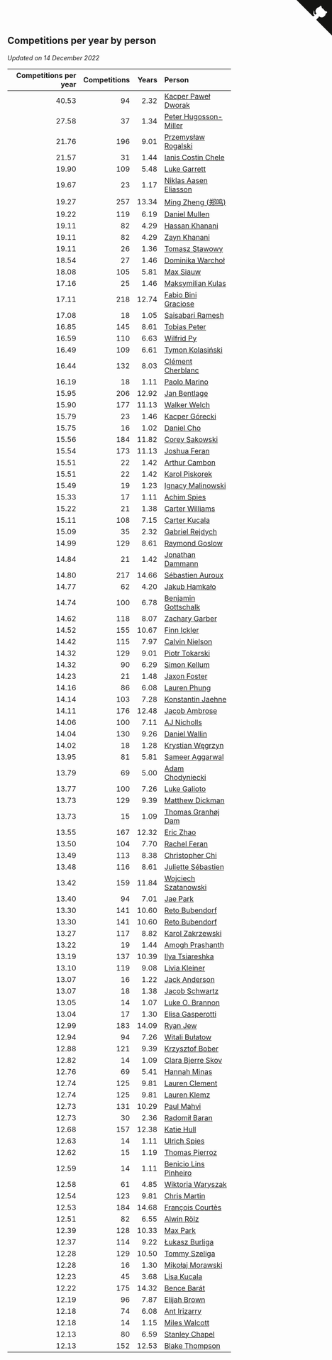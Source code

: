 ## Competitions per year by person

*Updated on 14 December 2022*

| Competitions per year | Competitions | Years | Person |
| ---: | ---: | ---: | :--- |
| 40.53 | 94 | 2.32 | [Kacper Paweł Dworak](https://www.worldcubeassociation.org/persons/2020DWOR01) |
| 27.58 | 37 | 1.34 | [Peter Hugosson-Miller](https://www.worldcubeassociation.org/persons/2021HUGO01) |
| 21.76 | 196 | 9.01 | [Przemysław Rogalski](https://www.worldcubeassociation.org/persons/2013ROGA02) |
| 21.57 | 31 | 1.44 | [Ianis Costin Chele](https://www.worldcubeassociation.org/persons/2021CHEL01) |
| 19.90 | 109 | 5.48 | [Luke Garrett](https://www.worldcubeassociation.org/persons/2017GARR05) |
| 19.67 | 23 | 1.17 | [Niklas Aasen Eliasson](https://www.worldcubeassociation.org/persons/2021ELIA01) |
| 19.27 | 257 | 13.34 | [Ming Zheng (郑鸣)](https://www.worldcubeassociation.org/persons/2009ZHEN11) |
| 19.22 | 119 | 6.19 | [Daniel Mullen](https://www.worldcubeassociation.org/persons/2016MULL04) |
| 19.11 | 82 | 4.29 | [Hassan Khanani](https://www.worldcubeassociation.org/persons/2018KHAN26) |
| 19.11 | 82 | 4.29 | [Zayn Khanani](https://www.worldcubeassociation.org/persons/2018KHAN28) |
| 19.11 | 26 | 1.36 | [Tomasz Stawowy](https://www.worldcubeassociation.org/persons/2021STAW01) |
| 18.54 | 27 | 1.46 | [Dominika Warchoł](https://www.worldcubeassociation.org/persons/2021WARC01) |
| 18.08 | 105 | 5.81 | [Max Siauw](https://www.worldcubeassociation.org/persons/2017SIAU02) |
| 17.16 | 25 | 1.46 | [Maksymilian Kulas](https://www.worldcubeassociation.org/persons/2021KULA02) |
| 17.11 | 218 | 12.74 | [Fabio Bini Graciose](https://www.worldcubeassociation.org/persons/2010GRAC02) |
| 17.08 | 18 | 1.05 | [Saisabari Ramesh](https://www.worldcubeassociation.org/persons/2021RAME01) |
| 16.85 | 145 | 8.61 | [Tobias Peter](https://www.worldcubeassociation.org/persons/2014PETE03) |
| 16.59 | 110 | 6.63 | [Wilfrid Py](https://www.worldcubeassociation.org/persons/2016PYWI01) |
| 16.49 | 109 | 6.61 | [Tymon Kolasiński](https://www.worldcubeassociation.org/persons/2016KOLA02) |
| 16.44 | 132 | 8.03 | [Clément Cherblanc](https://www.worldcubeassociation.org/persons/2014CHER05) |
| 16.19 | 18 | 1.11 | [Paolo Marino](https://www.worldcubeassociation.org/persons/2021MARI04) |
| 15.95 | 206 | 12.92 | [Jan Bentlage](https://www.worldcubeassociation.org/persons/2010BENT01) |
| 15.90 | 177 | 11.13 | [Walker Welch](https://www.worldcubeassociation.org/persons/2011WELC01) |
| 15.79 | 23 | 1.46 | [Kacper Górecki](https://www.worldcubeassociation.org/persons/2021GORE01) |
| 15.75 | 16 | 1.02 | [Daniel Cho](https://www.worldcubeassociation.org/persons/2021CHOD01) |
| 15.56 | 184 | 11.82 | [Corey Sakowski](https://www.worldcubeassociation.org/persons/2011SAKO01) |
| 15.54 | 173 | 11.13 | [Joshua Feran](https://www.worldcubeassociation.org/persons/2011FERA01) |
| 15.51 | 22 | 1.42 | [Arthur Cambon](https://www.worldcubeassociation.org/persons/2021CAMB01) |
| 15.51 | 22 | 1.42 | [Karol Piskorek](https://www.worldcubeassociation.org/persons/2021PISK01) |
| 15.49 | 19 | 1.23 | [Ignacy Malinowski](https://www.worldcubeassociation.org/persons/2021MALI02) |
| 15.33 | 17 | 1.11 | [Achim Spies](https://www.worldcubeassociation.org/persons/2021SPIE01) |
| 15.22 | 21 | 1.38 | [Carter Williams](https://www.worldcubeassociation.org/persons/2021WILL06) |
| 15.11 | 108 | 7.15 | [Carter Kucala](https://www.worldcubeassociation.org/persons/2015KUCA01) |
| 15.09 | 35 | 2.32 | [Gabriel Rejdych](https://www.worldcubeassociation.org/persons/2020REJD01) |
| 14.99 | 129 | 8.61 | [Raymond Goslow](https://www.worldcubeassociation.org/persons/2014GOSL01) |
| 14.84 | 21 | 1.42 | [Jonathan Dammann](https://www.worldcubeassociation.org/persons/2021DAMM01) |
| 14.80 | 217 | 14.66 | [Sébastien Auroux](https://www.worldcubeassociation.org/persons/2008AURO01) |
| 14.77 | 62 | 4.20 | [Jakub Hamkało](https://www.worldcubeassociation.org/persons/2018HAMK01) |
| 14.74 | 100 | 6.78 | [Benjamin Gottschalk](https://www.worldcubeassociation.org/persons/2016GOTT01) |
| 14.62 | 118 | 8.07 | [Zachary Garber](https://www.worldcubeassociation.org/persons/2014GARB01) |
| 14.52 | 155 | 10.67 | [Finn Ickler](https://www.worldcubeassociation.org/persons/2012ICKL01) |
| 14.42 | 115 | 7.97 | [Calvin Nielson](https://www.worldcubeassociation.org/persons/2014NIEL03) |
| 14.32 | 129 | 9.01 | [Piotr Tokarski](https://www.worldcubeassociation.org/persons/2013TOKA01) |
| 14.32 | 90 | 6.29 | [Simon Kellum](https://www.worldcubeassociation.org/persons/2016KELL12) |
| 14.23 | 21 | 1.48 | [Jaxon Foster](https://www.worldcubeassociation.org/persons/2021FOST01) |
| 14.16 | 86 | 6.08 | [Lauren Phung](https://www.worldcubeassociation.org/persons/2016PHUN02) |
| 14.14 | 103 | 7.28 | [Konstantin Jaehne](https://www.worldcubeassociation.org/persons/2015JAEH01) |
| 14.11 | 176 | 12.48 | [Jacob Ambrose](https://www.worldcubeassociation.org/persons/2010AMBR01) |
| 14.06 | 100 | 7.11 | [AJ Nicholls](https://www.worldcubeassociation.org/persons/2015NICH04) |
| 14.04 | 130 | 9.26 | [Daniel Wallin](https://www.worldcubeassociation.org/persons/2013WALL03) |
| 14.02 | 18 | 1.28 | [Krystian Węgrzyn](https://www.worldcubeassociation.org/persons/2021WEGR01) |
| 13.95 | 81 | 5.81 | [Sameer Aggarwal](https://www.worldcubeassociation.org/persons/2017AGGA01) |
| 13.79 | 69 | 5.00 | [Adam Chodyniecki](https://www.worldcubeassociation.org/persons/2017CHOD02) |
| 13.77 | 100 | 7.26 | [Luke Galioto](https://www.worldcubeassociation.org/persons/2015GALI02) |
| 13.73 | 129 | 9.39 | [Matthew Dickman](https://www.worldcubeassociation.org/persons/2013DICK01) |
| 13.73 | 15 | 1.09 | [Thomas Granhøj Dam](https://www.worldcubeassociation.org/persons/2021DAMT01) |
| 13.55 | 167 | 12.32 | [Eric Zhao](https://www.worldcubeassociation.org/persons/2010ZHAO19) |
| 13.50 | 104 | 7.70 | [Rachel Feran](https://www.worldcubeassociation.org/persons/2015FERA01) |
| 13.49 | 113 | 8.38 | [Christopher Chi](https://www.worldcubeassociation.org/persons/2014CHIC01) |
| 13.48 | 116 | 8.61 | [Juliette Sébastien](https://www.worldcubeassociation.org/persons/2014SEBA01) |
| 13.42 | 159 | 11.84 | [Wojciech Szatanowski](https://www.worldcubeassociation.org/persons/2011SZAT01) |
| 13.40 | 94 | 7.01 | [Jae Park](https://www.worldcubeassociation.org/persons/2015PARK24) |
| 13.30 | 141 | 10.60 | [Reto Bubendorf](https://www.worldcubeassociation.org/persons/2012BUBE01) |
| 13.30 | 141 | 10.60 | [Reto Bubendorf](https://www.worldcubeassociation.org/persons/2012BUBE01) |
| 13.27 | 117 | 8.82 | [Karol Zakrzewski](https://www.worldcubeassociation.org/persons/2014ZAKR01) |
| 13.22 | 19 | 1.44 | [Amogh Prashanth](https://www.worldcubeassociation.org/persons/2021PRAS01) |
| 13.19 | 137 | 10.39 | [Ilya Tsiareshka](https://www.worldcubeassociation.org/persons/2012TERE01) |
| 13.10 | 119 | 9.08 | [Livia Kleiner](https://www.worldcubeassociation.org/persons/2013KLEI03) |
| 13.07 | 16 | 1.22 | [Jack Anderson](https://www.worldcubeassociation.org/persons/2021ANDE05) |
| 13.07 | 18 | 1.38 | [Jacob Schwartz](https://www.worldcubeassociation.org/persons/2021SCHW01) |
| 13.05 | 14 | 1.07 | [Luke O. Brannon](https://www.worldcubeassociation.org/persons/2021BRAN02) |
| 13.04 | 17 | 1.30 | [Elisa Gasperotti](https://www.worldcubeassociation.org/persons/2021GASP01) |
| 12.99 | 183 | 14.09 | [Ryan Jew](https://www.worldcubeassociation.org/persons/2008JEWR01) |
| 12.94 | 94 | 7.26 | [Witali Bułatow](https://www.worldcubeassociation.org/persons/2015BUAT01) |
| 12.88 | 121 | 9.39 | [Krzysztof Bober](https://www.worldcubeassociation.org/persons/2013BOBE01) |
| 12.82 | 14 | 1.09 | [Clara Bjerre Skov](https://www.worldcubeassociation.org/persons/2021SKOV01) |
| 12.76 | 69 | 5.41 | [Hannah Minas](https://www.worldcubeassociation.org/persons/2017MINA04) |
| 12.74 | 125 | 9.81 | [Lauren Clement](https://www.worldcubeassociation.org/persons/2013KLEM01) |
| 12.74 | 125 | 9.81 | [Lauren Klemz](https://www.worldcubeassociation.org/persons/2013KLEM01) |
| 12.73 | 131 | 10.29 | [Paul Mahvi](https://www.worldcubeassociation.org/persons/2012MAHV01) |
| 12.73 | 30 | 2.36 | [Radomił Baran](https://www.worldcubeassociation.org/persons/2020BARA02) |
| 12.68 | 157 | 12.38 | [Katie Hull](https://www.worldcubeassociation.org/persons/2010HULL01) |
| 12.63 | 14 | 1.11 | [Ulrich Spies](https://www.worldcubeassociation.org/persons/2021SPIE02) |
| 12.62 | 15 | 1.19 | [Thomas Pierroz](https://www.worldcubeassociation.org/persons/2021PIER01) |
| 12.59 | 14 | 1.11 | [Benicio Lins Pinheiro](https://www.worldcubeassociation.org/persons/2021PINH01) |
| 12.58 | 61 | 4.85 | [Wiktoria Waryszak](https://www.worldcubeassociation.org/persons/2018WARY01) |
| 12.54 | 123 | 9.81 | [Chris Martin](https://www.worldcubeassociation.org/persons/2013MART03) |
| 12.53 | 184 | 14.68 | [François Courtès](https://www.worldcubeassociation.org/persons/2008COUR01) |
| 12.51 | 82 | 6.55 | [Alwin Rölz](https://www.worldcubeassociation.org/persons/2016ROLZ01) |
| 12.39 | 128 | 10.33 | [Max Park](https://www.worldcubeassociation.org/persons/2012PARK03) |
| 12.37 | 114 | 9.22 | [Łukasz Burliga](https://www.worldcubeassociation.org/persons/2013BURL01) |
| 12.28 | 129 | 10.50 | [Tommy Szeliga](https://www.worldcubeassociation.org/persons/2012SZEL01) |
| 12.28 | 16 | 1.30 | [Mikołaj Morawski](https://www.worldcubeassociation.org/persons/2021MORA01) |
| 12.23 | 45 | 3.68 | [Lisa Kucala](https://www.worldcubeassociation.org/persons/2019KUCA01) |
| 12.22 | 175 | 14.32 | [Bence Barát](https://www.worldcubeassociation.org/persons/2008BARA01) |
| 12.19 | 96 | 7.87 | [Elijah Brown](https://www.worldcubeassociation.org/persons/2015BROW03) |
| 12.18 | 74 | 6.08 | [Ant Irizarry](https://www.worldcubeassociation.org/persons/2016IRIZ02) |
| 12.18 | 14 | 1.15 | [Miles Walcott](https://www.worldcubeassociation.org/persons/2021WALC02) |
| 12.13 | 80 | 6.59 | [Stanley Chapel](https://www.worldcubeassociation.org/persons/2016CHAP04) |
| 12.13 | 152 | 12.53 | [Blake Thompson](https://www.worldcubeassociation.org/persons/2010THOM03) |


<a href="https://github.com/JustinTimeCuber/wca_statistics" class="github-corner" aria-label="View source on Github"><svg width="80" height="80" viewBox="0 0 250 250" style="fill:#151513; color:#fff; position: absolute; top: 0; border: 0; right: 0;" aria-hidden="true"><path d="M0,0 L115,115 L130,115 L142,142 L250,250 L250,0 Z"></path><path d="M128.3,109.0 C113.8,99.7 119.0,89.6 119.0,89.6 C122.0,82.7 120.5,78.6 120.5,78.6 C119.2,72.0 123.4,76.3 123.4,76.3 C127.3,80.9 125.5,87.3 125.5,87.3 C122.9,97.6 130.6,101.9 134.4,103.2" fill="currentColor" style="transform-origin: 130px 106px;" class="octo-arm"></path><path d="M115.0,115.0 C114.9,115.1 118.7,116.5 119.8,115.4 L133.7,101.6 C136.9,99.2 139.9,98.4 142.2,98.6 C133.8,88.0 127.5,74.4 143.8,58.0 C148.5,53.4 154.0,51.2 159.7,51.0 C160.3,49.4 163.2,43.6 171.4,40.1 C171.4,40.1 176.1,42.5 178.8,56.2 C183.1,58.6 187.2,61.8 190.9,65.4 C194.5,69.0 197.7,73.2 200.1,77.6 C213.8,80.2 216.3,84.9 216.3,84.9 C212.7,93.1 206.9,96.0 205.4,96.6 C205.1,102.4 203.0,107.8 198.3,112.5 C181.9,128.9 168.3,122.5 157.7,114.1 C157.9,116.9 156.7,120.9 152.7,124.9 L141.0,136.5 C139.8,137.7 141.6,141.9 141.8,141.8 Z" fill="currentColor" class="octo-body"></path></svg></a><style>.github-corner:hover .octo-arm{animation:octocat-wave 560ms ease-in-out}@keyframes octocat-wave{0%,100%{transform:rotate(0)}20%,60%{transform:rotate(-25deg)}40%,80%{transform:rotate(10deg)}}@media (max-width:500px){.github-corner:hover .octo-arm{animation:none}.github-corner .octo-arm{animation:octocat-wave 560ms ease-in-out}}</style>
